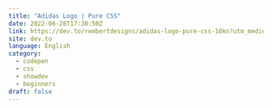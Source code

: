 ```yaml
---
title: "Adidas Logo | Pure CSS"
date: 2022-06-28T17:30:50Z
link: https://dev.to/rembertdesigns/adidas-logo-pure-css-10kn?utm_medium=RSS&utm_source=news.12bit.vn
site: dev.to
language: English
category:
  - codepen
  - css
  - showdev
  - beginners
draft: false
---
```

